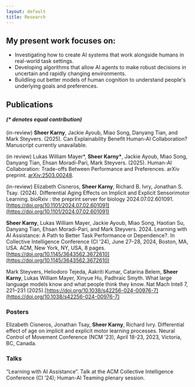 ```yaml
---
layout: default
title: Research
---
```


## __My present work focuses on:__
* Investigating how to create AI systems that work alongside humans in real-world task settings.
* Developing algorithms that allow AI agents to make robust decisions in uncertain and rapidly changing environments.
* Buildling out better models of human cognition to understand people's underlying goals and preferences.

## Publications 

#### _(* denotes equal contribution)_

(in-review) __Sheer Karny__, Jackie Ayoub, Miao Song, Danyang Tian, and Mark Steyvers. 
(2025). Can Explainability Benefit Human-AI Collaboration? Manuscript currently unavailable.

(in review) Lukas William Mayer\*, __Sheer Karny\*__, Jackie Ayoub, Miao Song, Danyang Tian, Ehsan Moradi-Pari, Mark Steyvers. 
(2025). Human-AI Collaboration: Trade-offs Between Performance and Preferences. arXiv preprint. [arXiv:2503.00248](https://arxiv.org/abs/2503.00248).

(in-review) Elizabeth Cisneros, __Sheer Karny__, Richard B. Ivry, Jonathan S. Tsay. 
(2024). Differential Aging Effects on Implicit and Explicit Sensorimotor Learning. bioRxiv : the preprint server for biology 2024.07.02.601091.
[https://doi.org/10.1101/2024.07.02.601091](https://doi.org/10.1101/2024.07.02.601091)

__Sheer Karny__, Lukas William Mayer, Jackie Ayoub, Miao Song, Haotian Su, Danyang Tian, Ehsan Moradi-Pari, and
Mark Steyvers. 2024. Learning with AI Assistance: A Path to Better Task Performance or Dependence?. In Collective
Intelligence Conference (CI '24), June 27–28, 2024, Boston, MA, USA. ACM, New York, NY, USA, 8 pages.
[https://doi.org/10.1145/3643562.3672610](https://doi.org/10.1145/3643562.3672610)

Mark Steyvers, Heliodoro Tejeda, Aakriti Kumar, Catarina Belem, __Sheer Karny__, Lukas William Mayer, Xinyue Hu, Padhraic Smyth. 
What large language models know and what people think they know. Nat Mach Intell 7, 221–231 (2025).[https://doi.org/10.1038/s42256-024-00976-7](https://doi.org/10.1038/s42256-024-00976-7)

### __Posters__
Elizabeth Cisneros, Jonathan Tsay, __Sheer Karny__, Richard Ivry. Differential effect of age on implicit and explicit motor learning processes. Neural Control of Movement Conference (NCM ’23), April 18-23, 2023, Victoria, BC, Canada.

### __Talks__
“Learning with AI Assistance”. Talk at the ACM Collective Intelligence Conference (CI ’24); Human-AI Teaming
plenary session.


